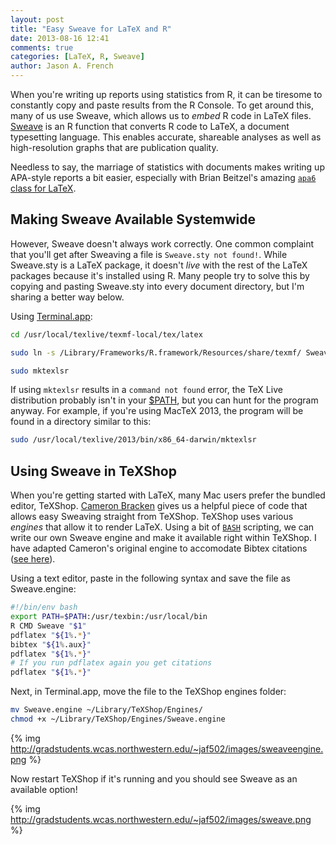 ```yaml
---
layout: post
title: "Easy Sweave for LaTeX and R"
date: 2013-08-16 12:41
comments: true
categories: [LaTeX, R, Sweave]
author: Jason A. French
---
```

When you're writing up reports using statistics from R, it can be tiresome 
to constantly copy and paste results from the R Console.  To get around this, many of us use Sweave, which allows us to *embed* R code in LaTeX files. 
[Sweave](https://en.wikipedia.org/wiki/Sweave) is an R function that converts R code to LaTeX, a document typesetting language.  This enables accurate, shareable analyses as well as high-resolution graphs that are publication quality.
 
Needless to say, the marriage of statistics with documents makes writing up APA-style reports a bit easier, especially with Brian Beitzel's amazing [`apa6` class for LaTeX](http://www.ctan.org/pkg/apa6).

<!-- more -->
Making Sweave Available Systemwide
----------------------------------
However, Sweave doesn't always work correctly.  One common complaint that you'll get after Sweaving a file is `Sweave.sty not found!`. While Sweave.sty is a LaTeX package, it doesn't *live* with the rest of the LaTeX packages because it's installed using R.  Many people try to solve this by copying and pasting Sweave.sty into every document directory, but I'm sharing a better way below.

Using [Terminal.app](https://en.wikipedia.org/wiki/Terminal_%28OS_X%29):
```bash Go to the MacTeX or TeX Live local directory.
cd /usr/local/texlive/texmf-local/tex/latex
```

```bash Form a link between the R Sweave.sty files and MacTeX
sudo ln -s /Library/Frameworks/R.framework/Resources/share/texmf/ Sweave
```

```bash Tell MacTeX/TeX Live to recognize the file and rebuild the database
sudo mktexlsr
```

If using `mktexlsr` results in a `command not found` error, the TeX Live distribution probably isn't in your [$PATH](https://en.wikipedia.org/wiki/PATH_%28variable%29), but you can hunt for the program anyway.  For example, if you're using MacTeX 2013, the program will be found in a directory similar to this:

```bash
sudo /usr/local/texlive/2013/bin/x86_64-darwin/mktexlsr
```

Using Sweave in TeXShop
-----------------------

When you're getting started with LaTeX, many Mac users prefer the bundled
editor, TeXShop.  [Cameron Bracken](http://cameron.bracken.bz/sweave-for-texshop) gives us a helpful piece of code that allows easy Sweaving straight from TeXShop.  TeXShop uses various *engines* that allow it to render LaTeX.  Using a bit of [`BASH`](https://en.wikipedia.org/wiki/Bash_%28Unix_shell%29) scripting, we can write our own Sweave engine and make it available right within TeXShop.  I have adapted Cameron's original engine to accomodate Bibtex citations ([see here](https://en.wikibooks.org/wiki/LaTeX/Bibliography_Management#Why_won.27t_LaTeX_generate_any_output.3F)).

Using a text editor, paste in the following syntax and save the file as Sweave.engine:

```bash Sweave.engine
#!/bin/env bash
export PATH=$PATH:/usr/texbin:/usr/local/bin
R CMD Sweave "$1"
pdflatex "${1%.*}"
bibtex "${1%.aux}"
pdflatex "${1%.*}"
# If you run pdflatex again you get citations
pdflatex "${1%.*}"
```

Next, in Terminal.app, move the file to the TeXShop engines folder:

```bash Enable the Sweave.engine
mv Sweave.engine ~/Library/TeXShop/Engines/
chmod +x ~/Library/TeXShop/Engines/Sweave.engine
```

{% img http://gradstudents.wcas.northwestern.edu/~jaf502/images/sweaveengine.png %}

Now restart TeXShop if it's running and you should see Sweave as an available option!

{% img http://gradstudents.wcas.northwestern.edu/~jaf502/images/sweave.png %} 
